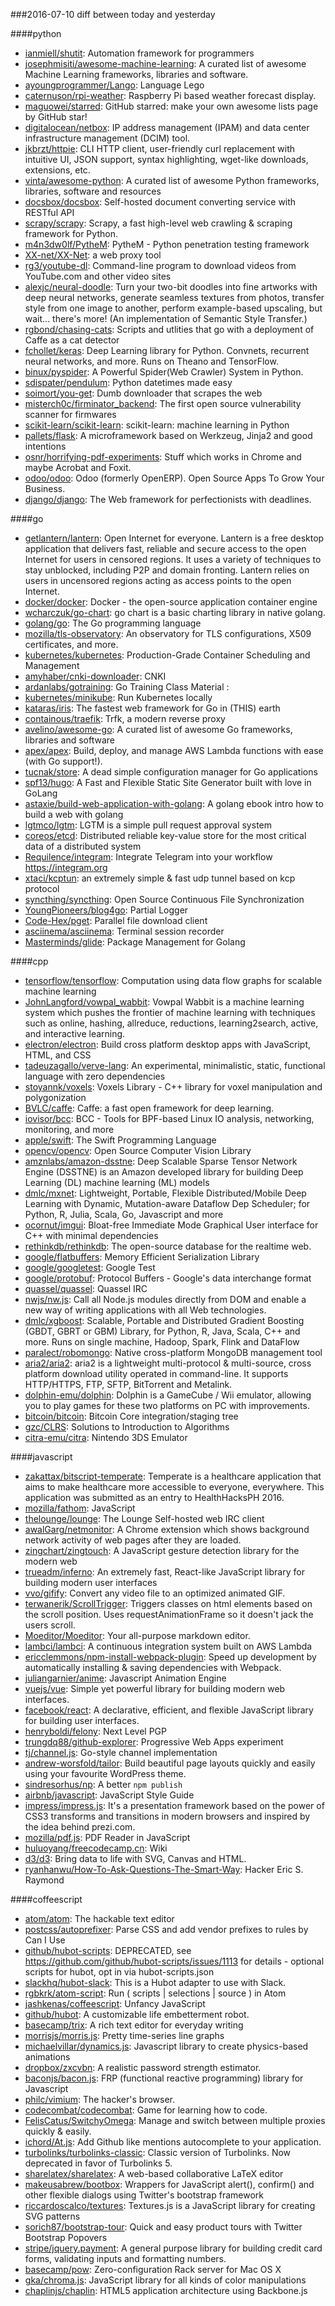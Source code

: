 ###2016-07-10
diff between today and yesterday

####python
* [ianmiell/shutit](https://github.com/ianmiell/shutit): Automation framework for programmers
* [josephmisiti/awesome-machine-learning](https://github.com/josephmisiti/awesome-machine-learning): A curated list of awesome Machine Learning frameworks, libraries and software.
* [ayoungprogrammer/Lango](https://github.com/ayoungprogrammer/Lango): Language Lego
* [caternuson/rpi-weather](https://github.com/caternuson/rpi-weather): Raspberry Pi based weather forecast display.
* [maguowei/starred](https://github.com/maguowei/starred): GitHub starred: make your own awesome lists page by GitHub star!
* [digitalocean/netbox](https://github.com/digitalocean/netbox): IP address management (IPAM) and data center infrastructure management (DCIM) tool.
* [jkbrzt/httpie](https://github.com/jkbrzt/httpie): CLI HTTP client, user-friendly curl replacement with intuitive UI, JSON support, syntax highlighting, wget-like downloads, extensions, etc.
* [vinta/awesome-python](https://github.com/vinta/awesome-python): A curated list of awesome Python frameworks, libraries, software and resources
* [docsbox/docsbox](https://github.com/docsbox/docsbox): Self-hosted document converting service with RESTful API
* [scrapy/scrapy](https://github.com/scrapy/scrapy): Scrapy, a fast high-level web crawling & scraping framework for Python.
* [m4n3dw0lf/PytheM](https://github.com/m4n3dw0lf/PytheM): PytheM - Python penetration testing framework
* [XX-net/XX-Net](https://github.com/XX-net/XX-Net): a web proxy tool
* [rg3/youtube-dl](https://github.com/rg3/youtube-dl): Command-line program to download videos from YouTube.com and other video sites
* [alexjc/neural-doodle](https://github.com/alexjc/neural-doodle): Turn your two-bit doodles into fine artworks with deep neural networks, generate seamless textures from photos, transfer style from one image to another, perform example-based upscaling, but wait... there's more! (An implementation of Semantic Style Transfer.)
* [rgbond/chasing-cats](https://github.com/rgbond/chasing-cats): Scripts and utlities that go with a deployment of Caffe as a cat detector
* [fchollet/keras](https://github.com/fchollet/keras): Deep Learning library for Python. Convnets, recurrent neural networks, and more. Runs on Theano and TensorFlow.
* [binux/pyspider](https://github.com/binux/pyspider): A Powerful Spider(Web Crawler) System in Python.
* [sdispater/pendulum](https://github.com/sdispater/pendulum): Python datetimes made easy
* [soimort/you-get](https://github.com/soimort/you-get):  Dumb downloader that scrapes the web
* [misterch0c/firminator_backend](https://github.com/misterch0c/firminator_backend): The first open source vulnerability scanner for firmwares
* [scikit-learn/scikit-learn](https://github.com/scikit-learn/scikit-learn): scikit-learn: machine learning in Python
* [pallets/flask](https://github.com/pallets/flask): A microframework based on Werkzeug, Jinja2 and good intentions
* [osnr/horrifying-pdf-experiments](https://github.com/osnr/horrifying-pdf-experiments):  Stuff which works in Chrome and maybe Acrobat and Foxit.
* [odoo/odoo](https://github.com/odoo/odoo): Odoo (formerly OpenERP). Open Source Apps To Grow Your Business.
* [django/django](https://github.com/django/django): The Web framework for perfectionists with deadlines.

####go
* [getlantern/lantern](https://github.com/getlantern/lantern):  Open Internet for everyone. Lantern is a free desktop application that delivers fast, reliable and secure access to the open Internet for users in censored regions. It uses a variety of techniques to stay unblocked, including P2P and domain fronting. Lantern relies on users in uncensored regions acting as access points to the open Internet.
* [docker/docker](https://github.com/docker/docker): Docker - the open-source application container engine
* [wcharczuk/go-chart](https://github.com/wcharczuk/go-chart): go chart is a basic charting library in native golang.
* [golang/go](https://github.com/golang/go): The Go programming language
* [mozilla/tls-observatory](https://github.com/mozilla/tls-observatory): An observatory for TLS configurations, X509 certificates, and more.
* [kubernetes/kubernetes](https://github.com/kubernetes/kubernetes): Production-Grade Container Scheduling and Management
* [amyhaber/cnki-downloader](https://github.com/amyhaber/cnki-downloader): CNKI
* [ardanlabs/gotraining](https://github.com/ardanlabs/gotraining): Go Training Class Material :
* [kubernetes/minikube](https://github.com/kubernetes/minikube): Run Kubernetes locally
* [kataras/iris](https://github.com/kataras/iris): The fastest web framework for Go in (THIS) earth
* [containous/traefik](https://github.com/containous/traefik): Trfk, a modern reverse proxy
* [avelino/awesome-go](https://github.com/avelino/awesome-go): A curated list of awesome Go frameworks, libraries and software
* [apex/apex](https://github.com/apex/apex): Build, deploy, and manage AWS Lambda functions with ease (with Go support!).
* [tucnak/store](https://github.com/tucnak/store): A dead simple configuration manager for Go applications
* [spf13/hugo](https://github.com/spf13/hugo): A Fast and Flexible Static Site Generator built with love in GoLang
* [astaxie/build-web-application-with-golang](https://github.com/astaxie/build-web-application-with-golang): A golang ebook intro how to build a web with golang
* [lgtmco/lgtm](https://github.com/lgtmco/lgtm): LGTM is a simple pull request approval system
* [coreos/etcd](https://github.com/coreos/etcd): Distributed reliable key-value store for the most critical data of a distributed system
* [Requilence/integram](https://github.com/Requilence/integram): Integrate Telegram into your workflow  https://integram.org
* [xtaci/kcptun](https://github.com/xtaci/kcptun): an extremely simple & fast udp tunnel based on kcp protocol
* [syncthing/syncthing](https://github.com/syncthing/syncthing): Open Source Continuous File Synchronization
* [YoungPioneers/blog4go](https://github.com/YoungPioneers/blog4go): Partial Logger
* [Code-Hex/pget](https://github.com/Code-Hex/pget): Parallel file download client
* [asciinema/asciinema](https://github.com/asciinema/asciinema): Terminal session recorder
* [Masterminds/glide](https://github.com/Masterminds/glide): Package Management for Golang

####cpp
* [tensorflow/tensorflow](https://github.com/tensorflow/tensorflow): Computation using data flow graphs for scalable machine learning
* [JohnLangford/vowpal_wabbit](https://github.com/JohnLangford/vowpal_wabbit): Vowpal Wabbit is a machine learning system which pushes the frontier of machine learning with techniques such as online, hashing, allreduce, reductions, learning2search, active, and interactive learning.
* [electron/electron](https://github.com/electron/electron): Build cross platform desktop apps with JavaScript, HTML, and CSS
* [tadeuzagallo/verve-lang](https://github.com/tadeuzagallo/verve-lang): An experimental, minimalistic, static, functional language with zero dependencies
* [stoyannk/voxels](https://github.com/stoyannk/voxels): Voxels Library - C++ library for voxel manipulation and polygonization
* [BVLC/caffe](https://github.com/BVLC/caffe): Caffe: a fast open framework for deep learning.
* [iovisor/bcc](https://github.com/iovisor/bcc): BCC - Tools for BPF-based Linux IO analysis, networking, monitoring, and more
* [apple/swift](https://github.com/apple/swift): The Swift Programming Language
* [opencv/opencv](https://github.com/opencv/opencv): Open Source Computer Vision Library
* [amznlabs/amazon-dsstne](https://github.com/amznlabs/amazon-dsstne): Deep Scalable Sparse Tensor Network Engine (DSSTNE) is an Amazon developed library for building Deep Learning (DL) machine learning (ML) models
* [dmlc/mxnet](https://github.com/dmlc/mxnet): Lightweight, Portable, Flexible Distributed/Mobile Deep Learning with Dynamic, Mutation-aware Dataflow Dep Scheduler; for Python, R, Julia, Scala, Go, Javascript and more
* [ocornut/imgui](https://github.com/ocornut/imgui): Bloat-free Immediate Mode Graphical User interface for C++ with minimal dependencies
* [rethinkdb/rethinkdb](https://github.com/rethinkdb/rethinkdb): The open-source database for the realtime web.
* [google/flatbuffers](https://github.com/google/flatbuffers): Memory Efficient Serialization Library
* [google/googletest](https://github.com/google/googletest): Google Test
* [google/protobuf](https://github.com/google/protobuf): Protocol Buffers - Google's data interchange format
* [quassel/quassel](https://github.com/quassel/quassel): Quassel IRC
* [nwjs/nw.js](https://github.com/nwjs/nw.js): Call all Node.js modules directly from DOM and enable a new way of writing applications with all Web technologies.
* [dmlc/xgboost](https://github.com/dmlc/xgboost): Scalable, Portable and Distributed Gradient Boosting (GBDT, GBRT or GBM) Library, for Python, R, Java, Scala, C++ and more. Runs on single machine, Hadoop, Spark, Flink and DataFlow
* [paralect/robomongo](https://github.com/paralect/robomongo): Native cross-platform MongoDB management tool
* [aria2/aria2](https://github.com/aria2/aria2): aria2 is a lightweight multi-protocol & multi-source, cross platform download utility operated in command-line. It supports HTTP/HTTPS, FTP, SFTP, BitTorrent and Metalink.
* [dolphin-emu/dolphin](https://github.com/dolphin-emu/dolphin): Dolphin is a GameCube / Wii emulator, allowing you to play games for these two platforms on PC with improvements.
* [bitcoin/bitcoin](https://github.com/bitcoin/bitcoin): Bitcoin Core integration/staging tree
* [gzc/CLRS](https://github.com/gzc/CLRS): Solutions to Introduction to Algorithms
* [citra-emu/citra](https://github.com/citra-emu/citra): Nintendo 3DS Emulator

####javascript
* [zakattax/bitscript-temperate](https://github.com/zakattax/bitscript-temperate): Temperate is a healthcare application that aims to make healthcare more accessible to everyone, everywhere. This application was submitted as an entry to HealthHacksPH 2016.
* [mozilla/fathom](https://github.com/mozilla/fathom): JavaScript
* [thelounge/lounge](https://github.com/thelounge/lounge): The Lounge  Self-hosted web IRC client
* [awalGarg/netmonitor](https://github.com/awalGarg/netmonitor): A Chrome extension which shows background network activity of web pages after they are loaded.
* [zingchart/zingtouch](https://github.com/zingchart/zingtouch): A JavaScript gesture detection library for the modern web
* [trueadm/inferno](https://github.com/trueadm/inferno): An extremely fast, React-like JavaScript library for building modern user interfaces
* [vvo/gifify](https://github.com/vvo/gifify):  Convert any video file to an optimized animated GIF.
* [terwanerik/ScrollTrigger](https://github.com/terwanerik/ScrollTrigger): Triggers classes on html elements based on the scroll position. Uses requestAnimationFrame so it doesn't jack the users scroll.
* [Moeditor/Moeditor](https://github.com/Moeditor/Moeditor): Your all-purpose markdown editor.
* [lambci/lambci](https://github.com/lambci/lambci): A continuous integration system built on AWS Lambda
* [ericclemmons/npm-install-webpack-plugin](https://github.com/ericclemmons/npm-install-webpack-plugin): Speed up development by automatically installing & saving dependencies with Webpack.
* [juliangarnier/anime](https://github.com/juliangarnier/anime): Javascript Animation Engine
* [vuejs/vue](https://github.com/vuejs/vue): Simple yet powerful library for building modern web interfaces.
* [facebook/react](https://github.com/facebook/react): A declarative, efficient, and flexible JavaScript library for building user interfaces.
* [henryboldi/felony](https://github.com/henryboldi/felony):  Next Level PGP
* [trungdq88/github-explorer](https://github.com/trungdq88/github-explorer): Progressive Web Apps experiment
* [tj/channel.js](https://github.com/tj/channel.js): Go-style channel implementation
* [andrew-worsfold/tailor](https://github.com/andrew-worsfold/tailor): Build beautiful page layouts quickly and easily using your favourite WordPress theme.
* [sindresorhus/np](https://github.com/sindresorhus/np): A better `npm publish`
* [airbnb/javascript](https://github.com/airbnb/javascript): JavaScript Style Guide
* [impress/impress.js](https://github.com/impress/impress.js): It's a presentation framework based on the power of CSS3 transforms and transitions in modern browsers and inspired by the idea behind prezi.com.
* [mozilla/pdf.js](https://github.com/mozilla/pdf.js): PDF Reader in JavaScript
* [huluoyang/freecodecamp.cn](https://github.com/huluoyang/freecodecamp.cn): Wiki
* [d3/d3](https://github.com/d3/d3): Bring data to life with SVG, Canvas and HTML. 
* [ryanhanwu/How-To-Ask-Questions-The-Smart-Way](https://github.com/ryanhanwu/How-To-Ask-Questions-The-Smart-Way): Hacker Eric S. Raymond 

####coffeescript
* [atom/atom](https://github.com/atom/atom): The hackable text editor
* [postcss/autoprefixer](https://github.com/postcss/autoprefixer): Parse CSS and add vendor prefixes to rules by Can I Use
* [github/hubot-scripts](https://github.com/github/hubot-scripts): DEPRECATED, see https://github.com/github/hubot-scripts/issues/1113 for details - optional scripts for hubot, opt in via hubot-scripts.json
* [slackhq/hubot-slack](https://github.com/slackhq/hubot-slack): This is a Hubot adapter to use with Slack.
* [rgbkrk/atom-script](https://github.com/rgbkrk/atom-script):  Run ( scripts | selections | source ) in Atom
* [jashkenas/coffeescript](https://github.com/jashkenas/coffeescript): Unfancy JavaScript
* [github/hubot](https://github.com/github/hubot): A customizable life embetterment robot.
* [basecamp/trix](https://github.com/basecamp/trix): A rich text editor for everyday writing
* [morrisjs/morris.js](https://github.com/morrisjs/morris.js): Pretty time-series line graphs
* [michaelvillar/dynamics.js](https://github.com/michaelvillar/dynamics.js): Javascript library to create physics-based animations
* [dropbox/zxcvbn](https://github.com/dropbox/zxcvbn): A realistic password strength estimator.
* [baconjs/bacon.js](https://github.com/baconjs/bacon.js): FRP (functional reactive programming) library for Javascript
* [philc/vimium](https://github.com/philc/vimium): The hacker's browser.
* [codecombat/codecombat](https://github.com/codecombat/codecombat): Game for learning how to code.
* [FelisCatus/SwitchyOmega](https://github.com/FelisCatus/SwitchyOmega): Manage and switch between multiple proxies quickly & easily.
* [ichord/At.js](https://github.com/ichord/At.js): Add Github like mentions autocomplete to your application.
* [turbolinks/turbolinks-classic](https://github.com/turbolinks/turbolinks-classic): Classic version of Turbolinks. Now deprecated in favor of Turbolinks 5.
* [sharelatex/sharelatex](https://github.com/sharelatex/sharelatex): A web-based collaborative LaTeX editor
* [makeusabrew/bootbox](https://github.com/makeusabrew/bootbox): Wrappers for JavaScript alert(), confirm() and other flexible dialogs using Twitter's bootstrap framework
* [riccardoscalco/textures](https://github.com/riccardoscalco/textures): Textures.js is a JavaScript library for creating SVG patterns
* [sorich87/bootstrap-tour](https://github.com/sorich87/bootstrap-tour): Quick and easy product tours with Twitter Bootstrap Popovers
* [stripe/jquery.payment](https://github.com/stripe/jquery.payment): A general purpose library for building credit card forms, validating inputs and formatting numbers.
* [basecamp/pow](https://github.com/basecamp/pow): Zero-configuration Rack server for Mac OS X
* [gka/chroma.js](https://github.com/gka/chroma.js): JavaScript library for all kinds of color manipulations
* [chaplinjs/chaplin](https://github.com/chaplinjs/chaplin): HTML5 application architecture using Backbone.js
